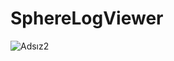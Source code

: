 # SphereLogViewer

![Adsız2](https://user-images.githubusercontent.com/10347131/223500882-f4a66ef9-241e-4c66-bfdb-a75fc6e56640.png)
